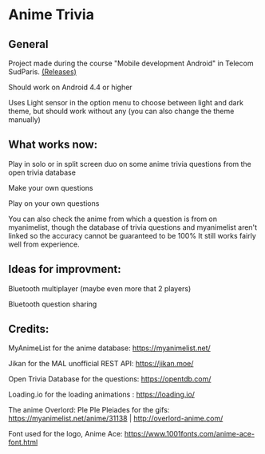 # Anime Trivia

## General

Project made during the course "Mobile development Android" in Telecom SudParis. [(Releases)](https://github.com/Inferture/AnimeQuizz/releases)

Should work on Android 4.4 or higher

Uses Light sensor in the option menu to choose between light and dark theme, but should work without
any (you can also change the theme manually)


## What works now:

Play in solo or in split screen duo on some anime trivia questions from the open trivia database

Make your own questions

Play on your own questions

You can also check the anime from which a question is from on myanimelist, though the database of
trivia questions and myanimelist aren't linked so the accuracy cannot be guaranteed to be 100%
It still works fairly well from experience.



## Ideas for improvment:

Bluetooth multiplayer (maybe even more that 2 players)

Bluetooth question sharing


## Credits:

MyAnimeList for the anime database: https://myanimelist.net/

Jikan for the MAL unofficial REST API: https://jikan.moe/

Open Trivia Database for the questions: https://opentdb.com/

Loading.io for the loading animations : https://loading.io/

The anime Overlord: Ple Ple Pleiades for the gifs: https://myanimelist.net/anime/31138 | http://overlord-anime.com/

Font used for the logo, Anime Ace: https://www.1001fonts.com/anime-ace-font.html
